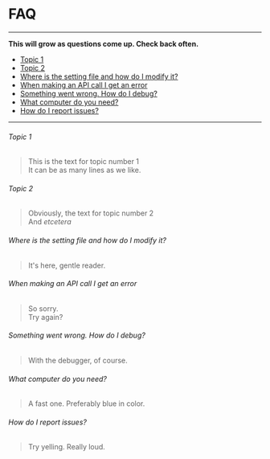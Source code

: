 # FAQ

---
**This will grow as questions come up. Check back often.**

* [Topic 1](#topic-1)
* [Topic 2](#topic2)
* [Where is the setting file and how do I modify it?](#where-is-the-setting-file-and-how-do-i-modify-it)
* [When making an API call I get an error](#when-making-an-api-call-i-get-an-error)
* [Something went wrong. How do I debug?](#something-went-wrong-how-do-i-debug)
* [What computer do you need?](#what-computer-do-you-need)
* [How do I report issues?](#how-do-i-report-issues)

---
###### Topic 1
>This is the text for topic number 1  
>It can be as many lines as we like.

###### Topic 2
>Obviously, the text for topic number 2  
>And _etcetera_

###### Where is the setting file and how do I modify it?
>It's here, gentle reader.

###### When making an API call I get an error
>So sorry.  
>Try again?

###### Something went wrong. How do I debug?
>With the debugger, of course.

###### What computer do you need?
>A fast one. Preferably blue in color.

###### How do I report issues?
>Try yelling. Really loud.
